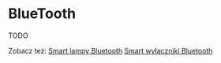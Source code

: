 # BlueTooth
TODO

Zobacz też:
[Smart lampy Bluetooth](../sprzet/rodzaje/Smart-lampy-Bluetooth)
[Smart wyłączniki Bluetooth](../sprzet/rodzaje/Smart-wyłączniki-Bluetooth)
